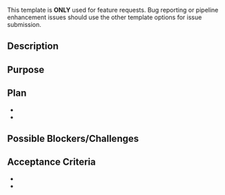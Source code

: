 This template is **ONLY** used for feature requests. Bug reporting or pipeline enhancement issues should use the other template options for issue submission.

## Description

<!--- What feature should be implemented in the pipeline? -->

## Purpose

<!--- If it is not obvious, state what purpose this new feature would serve if implemented -->

## Plan

<!--- What needs to be done in order to implement the new feature? How do we test if implementation is successful? -->

-
-

## Possible Blockers/Challenges

<!--- Are there any potential blockers or challenges associated with implementing this new feature? -->

## Acceptance Criteria

<!--- What is the acceptance criteria for this new feature? -->

-
-
